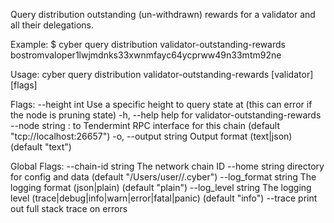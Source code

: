 Query distribution outstanding (un-withdrawn) rewards for a validator and all their delegations.

Example:
$ cyber query distribution validator-outstanding-rewards bostromvaloper1lwjmdnks33xwnmfayc64ycprww49n33mtm92ne

Usage:
  cyber query distribution validator-outstanding-rewards [validator] [flags]

Flags:
      --height int      Use a specific height to query state at (this can error if the node is pruning state)
  -h, --help            help for validator-outstanding-rewards
      --node string     <host>:<port> to Tendermint RPC interface for this chain (default "tcp://localhost:26657")
  -o, --output string   Output format (text|json) (default "text")

Global Flags:
      --chain-id string     The network chain ID
      --home string         directory for config and data (default "/Users/user//.cyber")
      --log_format string   The logging format (json|plain) (default "plain")
      --log_level string    The logging level (trace|debug|info|warn|error|fatal|panic) (default "info")
      --trace               print out full stack trace on errors
